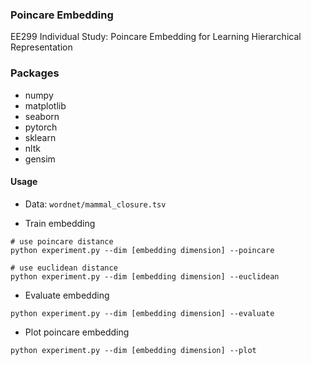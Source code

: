 ### Poincare Embedding
EE299 Individual Study: Poincare Embedding for Learning Hierarchical Representation

### Packages
- numpy
- matplotlib
- seaborn
- pytorch
- sklearn
- nltk
- gensim

#### Usage
- Data: `wordnet/mammal_closure.tsv`

- Train embedding

```
# use poincare distance
python experiment.py --dim [embedding dimension] --poincare

# use euclidean distance
python experiment.py --dim [embedding dimension] --euclidean
```

- Evaluate embedding

```
python experiment.py --dim [embedding dimension] --evaluate
```

- Plot poincare embedding

```
python experiment.py --dim [embedding dimension] --plot
```
